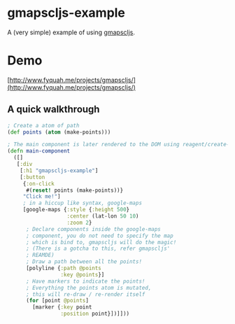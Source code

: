 # gmapscljs-example

A (very simple) example of using [gmapscljs](https://github.com/fyquah95/gmapscljs).

# Demo

[http://www.fyquah.me/projects/gmapscljs/](http://www.fyquah.me/projects/gmapscljs/)

## A quick walkthrough

~~~clojure
; Create a atom of path
(def points (atom (make-points)))

; The main component is later rendered to the DOM using reagent/create-class
(defn main-component
  ([]
   [:div
    [:h1 "gmapscljs-example"]
    [:button
     {:on-click
      #(reset! points (make-points))}
     "Click me!"]
     ; in a hiccup like syntax, google-maps
     [google-maps {:style {:height 500}
                   :center (lat-lon 50 10)
                   :zoom 2}
      ; Declare components inside the google-maps
      ; component, you do not need to specify the map
      ; which is bind to, gmapscljs will do the magic!
      ; (There is a gotcha to this, refer gmapscljs'
      ; REAMDE)
      ; Draw a path between all the points!
      [polyline {:path @points
                 :key @points}]
      ; Have markers to indicate the points!
      ; Everything the points atom is mutated,
      ; this will re-draw / re-render itself
      (for [point @points]
        [marker {:key point
                 :position point}])]]))
~~~
